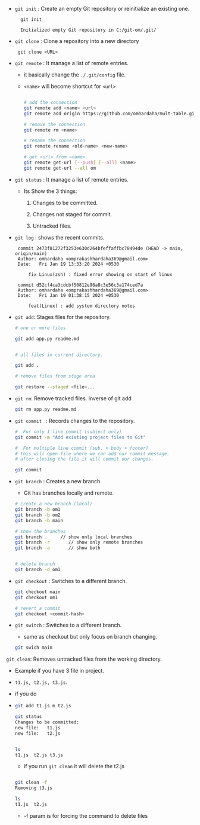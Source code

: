 - `git init` : Create an empty Git repository or reinitialize an existing one.

  ```
    git init

    Initialized empty Git repository in C:/git-om/.git/

  ```

- `git clone` : Clone a repository into a new directory
   ```
    git clone <URL>
   ```

- `git remote` : It manage a list of remote entries.
  
  - it basically change the `./.git/config` file.
  - `<name>` will become shortcut for `<url>`

    ```bash

    # add the connection
    git remote add <name> <url>
    git remote add origin https://github.com/omhardaha/mult-table.git

    # remove the connection
    git remote rm <name>

    # rename the connection
    git remote rename <old-name> <new-name>
    
    # get <url> from <name>
    git remote get-url [--push] [--all] <name>
    git remote get-url --all om
    ```

- `git status` : It manage a list of remote entries.
    - Its Show the 3 things:

        1. Changes to be committed.

        2. Changes not staged for commit.

        3. Untracked files.


- `git log` : shows the recent commits.
   ```   
    commit 2473f81272f3253e630d264bfeffaffbc78494de (HEAD -> main, origin/main)
    Author: omhardaha <omprakashhardaha369@gmail.com>
    Date:   Fri Jan 19 13:33:20 2024 +0530

        fix Linux(zsh) : fixed error showing on start of linux

    commit d52cf4ca3cdcbf50812e96a8c3e56c3a174ced7a
    Author: omhardaha <omprakashhardaha369@gmail.com>
    Date:   Fri Jan 19 01:38:15 2024 +0530

        feat(Linux) : add system directory notes
   ```
- `git add`: Stages files for  the repository.

  ```bash
  # one or more files

  git add app.py readme.md


  # all files in current directory.

  git add .

  # remove files from stage area
  
  git restore --staged <file>...
  ```
- `git rm`: Remove tracked files. Inverse of git add

  ```bash
  git rm app.py readme.md
  ```

- `git commit ` : Records changes to the repository.

  ```bash
  #  For only 1 line commit (subject only)
  git commit -m "Add existing project files to Git"

  #  For multiple line commit (sub. + body + footer)
  # this will open file where we can add our commit message.
  # after closing the file it will commit our changes.

  git commit
  ```

- `git branch` : Creates a new branch.
    - Git has branches locally and remote.

    ```bash
    # create a new branch (local)
    git branch -b om1
    git branch -b om2
    git branch -b main

    # show the branches
    git branch       // show only local branches
    git branch -r       // show only remote branches
    git branch -a       // show both


    # delete branch
    git branch -d om1

    ```

- `git checkout` : Switches to a different branch.

    ```bash
    git checkout main
    git checkout om1

    # revert a commit
    git checkout <commit-hash>
    ```
- `git switch` : Switches to a different branch.
    - same as checkout but only focus on branch changing.

    ```bash
    git swich main
    ```

`git clean`: Removes untracked files from the working directory.

 - Example if you have 3 file in project.

 - `t1.js, t2.js, t3.js`.

 - if you do

 - 
    ```bash
    git add t1.js m t2.js

    git status
    Changes to be committed:
    new file:   t1.js
    new file:   t2.js

    
    ls
    t1.js  t2.js t3.js
    ```
    - if you run `git clean` it will delete the t2.js

    ```bash

    git clean -f
    Removing t3.js

    ls
    t1.js  t2.js


    ```
    - -f param is for forcing the command to delete files
